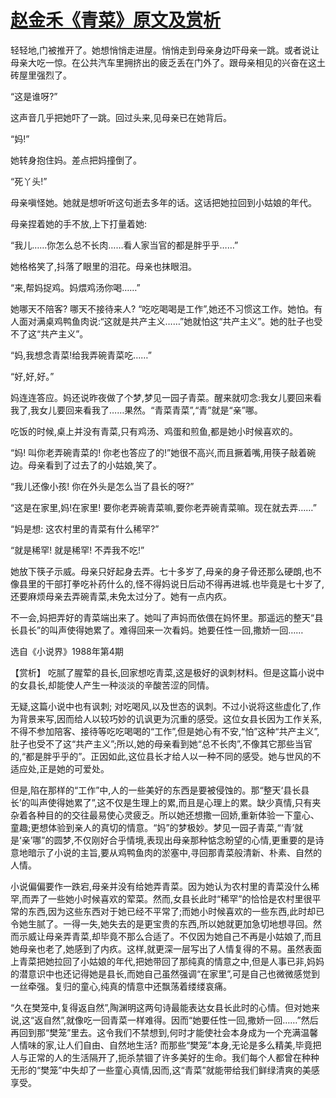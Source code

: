 # [赵金禾《青菜》原文及赏析](https://www.vrrw.net/wx/15225.html)

轻轻地,门被推开了。她想悄悄走进屋。悄悄走到母亲身边吓母亲一跳。或者说让母亲大吃一惊。在公共汽车里拥挤出的疲乏丢在门外了。跟母亲相见的兴奋在这土砖屋里强烈了。

“这是谁呀?”

这声音几乎把她吓了一跳。回过头来,见母亲已在她背后。

“妈!”

她转身抱住妈。差点把妈撞倒了。

“死丫头!”

母亲嗔怪她。她就是想听听这句逝去多年的话。这话把她拉回到小姑娘的年代。

母亲捏着她的手不放,上下打量着她:

“我儿……你怎么总不长肉……看人家当官的都是胖乎乎……”

她格格笑了,抖落了眼里的泪花。母亲也抹眼泪。

“来,帮妈捉鸡。妈煨鸡汤你喝……”

她哪天不陪客? 哪天不接待来人? “吃吃喝喝是工作”,她还不习惯这工作。她怕。有人面对满桌鸡鸭鱼肉说:“这就是共产主义……”她就怕这“共产主义”。她的肚子也受不了这“共产主义”。

“妈,我想念青菜!给我弄碗青菜吃……”

“好,好,好。”

妈连连答应。妈还说昨夜做了个梦,梦见一园子青菜。醒来就叨念:我女儿要回来看我了,我女儿要回来看我了……果然。“青菜青菜”,“青”就是“亲”哪。

吃饭的时候,桌上并没有青菜,只有鸡汤、鸡蛋和煎鱼,都是她小时候喜欢的。

“妈! 叫你老弄碗青菜的! 你老也答应了的!”她很不高兴,而且撅着嘴,用筷子敲着碗边。母亲看到了过去了的小姑娘,笑了。

“我儿还像小孩! 你在外头是怎么当了县长的呀?”

“这是在家里,妈!在家里! 要你老弄碗青菜嘛,要你老弄碗青菜嘛。现在就去弄……”

“妈是想: 这农村里的青菜有什么稀罕?”

“就是稀罕! 就是稀罕! 不弄我不吃!”

她放下筷子示威。母亲只好起身去弄。七十多岁了,母亲的身子骨还那么硬朗,也不像县里的干部打拳吃补药什么的,怪不得妈说日后动不得再进城.也毕竟是七十岁了,还要麻烦母亲去弄碗青菜,未免太过分了。她有一点内疚。

不一会,妈把弄好的青菜端出来了。她叫了声妈而依偎在妈怀里。那遥远的整天“县长县长”的叫声使得她累了。难得回来一次看妈。她要任性一回,撒娇一回……

选自《小说界》1988年第4期



【赏析】 吃腻了腥荤的县长,回家想吃青菜,这是极好的讽刺材料。但是这篇小说中的女县长,却能使人产生一种淡淡的辛酸苦涩的同情。

无疑,这篇小说中也有讽刺; 对吃喝风,以及世态的讽刺。不过小说将这些虚化了,作为背景来写,因而给人以较巧妙的讥讽更为沉重的感受。这位女县长因为工作关系,不得不参加陪客、接待等吃吃喝喝的“工作”,但是她心有不安,“怕”这种“共产主义”,肚子也受不了这“共产主义”;所以,她的母亲看到她“总不长肉”,不像其它那些当官的,“都是胖乎乎的”。正因如此,这位县长才给人以一种不同的感受。她与世风的不适应处,正是她的可爱处。

但是,陷在那样的“工作”中,人的一些美好的东西是要被侵蚀的。那“整天‘县长县长’的叫声使得她累了”,这不仅是生理上的累,而且是心理上的累。缺少真情,只有夹杂着各种目的的交往最易使心灵疲乏。所以她还想撒一回娇,重新体验一下童心、童趣;更想体验到亲人的真切的情意。“妈”的梦极妙。梦见一园子青菜,“‘青’就是‘亲’哪”的圆梦,不仅刚好合乎情境,表现出母亲那种惦念盼望的心情,更重要的是诗意地暗示了小说的主旨,要从鸡鸭鱼肉的淤塞中,寻回那青菜般清新、朴素、自然的人情。

小说偏偏要作一跌宕,母亲并没有给她弄青菜。因为她认为农村里的青菜没什么稀罕,而弄了一些她小时候喜欢的荤菜。然而,女县长此时“稀罕”的恰恰是农村里很平常的东西,因为这些东西对于她已经不平常了;而她小时候喜欢的一些东西,此时却已令她生腻了。一得一失,她失去的是更宝贵的东西,所以她就更加急切地想寻回。然而示威让母亲弄青菜,却毕竟不那么合适了。不仅因为她自己不再是小姑娘了,而且她母亲也老了,她感到了内疚。这样,就更深一层写出了人情复得的不易。虽然表面上青菜把她拉回了小姑娘的年代,把她带回了那纯真的情意之中,但是人事已非,妈妈的潜意识中也还记得她是县长,而她自己虽然强调“在家里”,可是自己也微微感觉到一丝牵强。复归的童心,纯真的情意中还飘荡着缕缕哀痛。

“久在樊笼中,复得返自然”,陶渊明这两句诗最能表达女县长此时的心情。但对她来说,这“返自然”,就像吃一回青菜一样难得。因而“她要任性一回,撒娇一回……”然后再回到那“樊笼”里去。这令我们不禁想到,何时才能使社会本身成为一个充满温馨人情味的家,让人们自由、自然地生活? 而那些“樊笼”本身,无论是多么精美,毕竟把人与正常的人的生活隔开了,扼杀禁锢了许多美好的生命。我们每个人都曾在种种无形的“樊笼”中失却了一些童心真情,因而,这“青菜”就能带给我们鲜绿清爽的美感享受。

